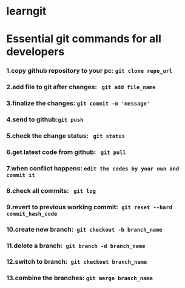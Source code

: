 # learngit


# Essential git commands  for all developers

### 1.copy github repository to your pc: ```git clone repo_url```
### 2.add file to git after changes:  ``` git add file_name```
### 3.finalize the changes:  ```git commit -m 'message' ```
### 4.send to github:``` git push ```
### 5.check the change status: ```  git status  ```
###  6.get latest code from github: ```  git pull  ```
### 7.when conflict happens:   ``` edit the codes by your own and commit it ```
### 8.check all commits: ```  git log  ```
### 9.revert to previous working commit:```  git reset --hard commit_hash_code ```
###  10.create new branch:```  git checkout -b branch_name ```
###  11.delete a branch:```  git branch -d branch_name ```
### 12.switch to branch:```  git checkout branch_name ```
### 13.combine the branches: ``` git merge branch_name ```
